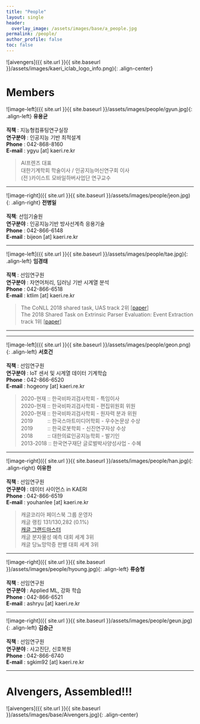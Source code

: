 ```yaml
---
title: "People"
layout: single
header:
  overlay_image: /assets/images/base/a_people.jpg
permalink: /people/
author_profile: false
toc: false
---
```

![aivengers]({{ site.url }}{{ site.baseurl }}/assets/images/kaeri_iclab_logo_info.png){: .align-center} 

# Members

![image-left]({{ site.url }}{{ site.baseurl }}/assets/images/people/gyun.jpg){: .align-left}
**유용균** <br><br>
**직책** : 지능형컴퓨팅연구실장 <br>
**연구분야** : 인공지능 기반 최적설계 <br>
**Phone** : 042-868-8160 <br>
**E-mail** : ygyu \[at\] kaeri.re.kr <br>
>AI프렌즈 대표<br> 대한기계학회 학술이사 / 인공지능머신연구회 이사<br> (전 )카이스트 모바일하버사업단 연구교수 

---

![image-right]({{ site.url }}{{ site.baseurl }}/assets/images/people/jeon.jpg){: .align-right} 
**전병일** <br> <br>
**직책**: 선임기술원 <br>
**연구분야** : 인공지능기반 방사선계측 응용기술 <br>
**Phone** : 042-866-6148 <br>
**E-mail** : bijeon \[at\] kaeri.re.kr <br>

---

![image-left]({{ site.url }}{{ site.baseurl }}/assets/images/people/tae.jpg){: .align-left} 
**임경태** <br><br>
**직책** : 선임연구원 <br>
**연구분야** : 자연어처리, 딥러닝 기반 시계열 분석 <br>
**Phone** : 042-866-6518 <br>
**E-mail** : ktlim \[at\] kaeri.re.kr <br>
> The CoNLL 2018 shared task, UAS track 2위 [[paper](https://www.aclweb.org/anthology/K18-2014.pdf)] <br>
> The 2018 Shared Task on Extrinsic Parser Evaluation: Event Extraction track 1위 [[paper](https://www.aclweb.org/anthology/K18-2002.pdf)]

---

<!-- ![image-right]({{ site.url }}{{ site.baseurl }}/assets/images/people/dong.jpg){: .align-right} 
**이수동** <br><br>
**직책** : 선임연구원 <br>
**연구분야** : Industrial AI, 인공지능 기반기술 <br>
**Phone** : 042-866-6522 <br>
**E-mail** : sdlee \[at\] kaeri.re.kr <br>
> 2018-2019 Senior Engineer, Data Science, SK Hynix -->

---

![image-left]({{ site.url }}{{ site.baseurl }}/assets/images/people/geon.png){: .align-left} 
**서호건** <br><br>
**직책** : 선임연구원 <br>
**연구분야** : IoT 센서 및 시계열 데이터 기계학습<br>
**Phone** : 042-866-6520 <br>
**E-mail** : hogeony \[at\] kaeri.re.kr <br>
>2020-현재 :: 한국비파괴검사학회 - 특임이사<br>2020-현재 :: 한국비파괴검사학회 - 편집위원회 위원
<br>2020-현재 :: 한국비파괴검사학회 - 원자력 분과 위원
<br>2019&nbsp;&nbsp;&nbsp;&nbsp;&nbsp;&nbsp;&nbsp;&nbsp;&nbsp;&nbsp;:: 한국스마트미디어학회 - 우수논문상 수상<br>2019&nbsp;&nbsp;&nbsp;&nbsp;&nbsp;&nbsp;&nbsp;&nbsp;&nbsp;&nbsp;:: 한국로봇학회 - 신진연구자상 수상<br>2018&nbsp;&nbsp;&nbsp;&nbsp;&nbsp;&nbsp;&nbsp;&nbsp;&nbsp;&nbsp;:: 대한의료인공지능학회 - 발기인<br>2013-2018 :: 한국연구재단 글로벌박사양성사업 - 수혜

---

![image-right]({{ site.url }}{{ site.baseurl }}/assets/images/people/han.jpg){: .align-right} 
**이유한** <br><br>
**직책** : 선임연구원 <br>
**연구분야** : 데이터 사이언스 in KAERI <br>
**Phone** : 042-866-6519 <br>
**E-mail** : youhanlee \[at\] kaeri.re.kr <br>
> 캐글코리아 페이스북 그룹 운영자 <br> 캐글 랭킹 131/130,282 (0.1%)<br> [캐글 그랜드마스터](https://www.kaggle.com/youhanlee) <br> 캐글 분자물성 예측 대회 세계 3위 <br> 캐글 당뇨망막증 판별 대회 세계 3위

---

![image-right]({{ site.url }}{{ site.baseurl }}/assets/images/people/hyoung.jpg){: .align-left} 
**류승형** <br><br>
**직책** : 선임연구원 <br>
**연구분야** : Applied ML, 강화 학습 <br>
**Phone** : 042-866-6521 <br>
**E-mail** : ashryu \[at\] kaeri.re.kr <br>

---

![image-right]({{ site.url }}{{ site.baseurl }}/assets/images/people/geun.jpg){: .align-left} 
**김승근** <br><br>
**직책** : 선임연구원 <br>
**연구분야** : 사고진단, 신호복원 <br>
**Phone** : 042-866-6740 <br>
**E-mail** : sgkim92 \[at\] kaeri.re.kr <br>

---

# AIvengers, Assembled!!!

![aivengers]({{ site.url }}{{ site.baseurl }}/assets/images/base/Aivengers.jpg){: .align-center} 
